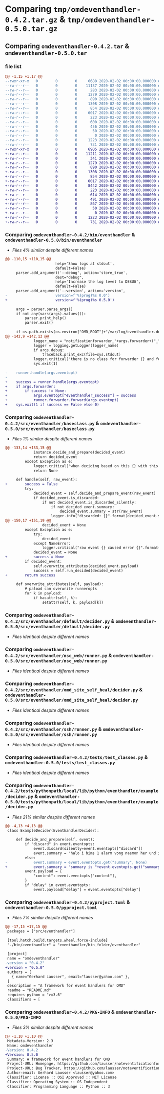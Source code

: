 # Comparing `tmp/omdeventhandler-0.4.2.tar.gz` & `tmp/omdeventhandler-0.5.0.tar.gz`

## Comparing `omdeventhandler-0.4.2.tar` & `omdeventhandler-0.5.0.tar`

### file list

```diff
@@ -1,15 +1,17 @@
--rwxr-xr-x   0        0        0     6688 2020-02-02 00:00:00.000000 omdeventhandler-0.4.2/bin/eventhandler
--rw-r--r--   0        0        0    11137 2020-02-02 00:00:00.000000 omdeventhandler-0.4.2/src/eventhandler/baseclass.py
--rw-r--r--   0        0        0      283 2020-02-02 00:00:00.000000 omdeventhandler-0.4.2/src/eventhandler/bash/runner.py
--rw-r--r--   0        0        0     1279 2020-02-02 00:00:00.000000 omdeventhandler-0.4.2/src/eventhandler/default/decider.py
--rw-r--r--   0        0        0      890 2020-02-02 00:00:00.000000 omdeventhandler-0.4.2/src/eventhandler/nsc_web/runner.py
--rw-r--r--   0        0        0     1308 2020-02-02 00:00:00.000000 omdeventhandler-0.4.2/src/eventhandler/omd_site_self_heal/decider.py
--rw-r--r--   0        0        0      854 2020-02-02 00:00:00.000000 omdeventhandler-0.4.2/src/eventhandler/ssh/runner.py
--rw-r--r--   0        0        0     6017 2020-02-02 00:00:00.000000 omdeventhandler-0.4.2/tests/test_classes.py
--rw-r--r--   0        0        0      223 2020-02-02 00:00:00.000000 omdeventhandler-0.4.2/tests/test_package.py
--rw-r--r--   0        0        0      600 2020-02-02 00:00:00.000000 omdeventhandler-0.4.2/tests/pythonpath/local/lib/python/eventhandler/example/decider.py
--rw-r--r--   0        0        0      456 2020-02-02 00:00:00.000000 omdeventhandler-0.4.2/tests/pythonpath/local/lib/python/eventhandler/example/runner.py
--rw-r--r--   0        0        0       50 2020-02-02 00:00:00.000000 omdeventhandler-0.4.2/.gitignore
--rw-r--r--   0        0        0        0 2020-02-02 00:00:00.000000 omdeventhandler-0.4.2/README.md
--rw-r--r--   0        0        0     1223 2020-02-02 00:00:00.000000 omdeventhandler-0.4.2/pyproject.toml
--rw-r--r--   0        0        0      731 2020-02-02 00:00:00.000000 omdeventhandler-0.4.2/PKG-INFO
+-rwxr-xr-x   0        0        0     6905 2020-02-02 00:00:00.000000 omdeventhandler-0.5.0/bin/eventhandler
+-rw-r--r--   0        0        0    11211 2020-02-02 00:00:00.000000 omdeventhandler-0.5.0/src/eventhandler/baseclass.py
+-rw-r--r--   0        0        0      341 2020-02-02 00:00:00.000000 omdeventhandler-0.5.0/src/eventhandler/bash/runner.py
+-rw-r--r--   0        0        0     1279 2020-02-02 00:00:00.000000 omdeventhandler-0.5.0/src/eventhandler/default/decider.py
+-rw-r--r--   0        0        0      890 2020-02-02 00:00:00.000000 omdeventhandler-0.5.0/src/eventhandler/nsc_web/runner.py
+-rw-r--r--   0        0        0     1308 2020-02-02 00:00:00.000000 omdeventhandler-0.5.0/src/eventhandler/omd_site_self_heal/decider.py
+-rw-r--r--   0        0        0      854 2020-02-02 00:00:00.000000 omdeventhandler-0.5.0/src/eventhandler/ssh/runner.py
+-rw-r--r--   0        0        0     6017 2020-02-02 00:00:00.000000 omdeventhandler-0.5.0/tests/test_classes.py
+-rw-r--r--   0        0        0     8442 2020-02-02 00:00:00.000000 omdeventhandler-0.5.0/tests/test_notify.py
+-rw-r--r--   0        0        0      223 2020-02-02 00:00:00.000000 omdeventhandler-0.5.0/tests/test_package.py
+-rw-r--r--   0        0        0      614 2020-02-02 00:00:00.000000 omdeventhandler-0.5.0/tests/pythonpath/local/lib/python/eventhandler/example/decider.py
+-rw-r--r--   0        0        0      491 2020-02-02 00:00:00.000000 omdeventhandler-0.5.0/tests/pythonpath/local/lib/python/eventhandler/example/runner.py
+-rw-r--r--   0        0        0      867 2020-02-02 00:00:00.000000 omdeventhandler-0.5.0/tests/pythonpath/local/lib/python/notificationforwarder/eventhandler_report/formatter.py
+-rw-r--r--   0        0        0       50 2020-02-02 00:00:00.000000 omdeventhandler-0.5.0/.gitignore
+-rw-r--r--   0        0        0        0 2020-02-02 00:00:00.000000 omdeventhandler-0.5.0/README.md
+-rw-r--r--   0        0        0     1223 2020-02-02 00:00:00.000000 omdeventhandler-0.5.0/pyproject.toml
+-rw-r--r--   0        0        0      731 2020-02-02 00:00:00.000000 omdeventhandler-0.5.0/PKG-INFO
```

### Comparing `omdeventhandler-0.4.2/bin/eventhandler` & `omdeventhandler-0.5.0/bin/eventhandler`

 * *Files 4% similar despite different names*

```diff
@@ -110,15 +110,15 @@
                       help='Show logs at stdout',
                       default=False)
     parser.add_argument('--debug', action='store_true',
                       dest="debug",
                       help='Increase the log level to DEBUG',
                       default=False)
     parser.add_argument('--version', action='version',
-                      version=f'%(prog)%s 0.0')
+                      version=f'%(prog)%s 0.5.0')
 
     args = parser.parse_args()
     if not any(vars(args).values()):
         parser.print_help()
         parser.exit()
 
     if os.path.exists(os.environ["OMD_ROOT"]+"/var/log/eventhandler.debug"):
@@ -142,9 +142,13 @@
             logger_name = "notificationforwarder_"+args.forwarder+("_"+args.forwardertag if args.forwardertag else "")
             logger = logging.getLogger(logger_name)
             if args.debug:
                 traceback.print_exc(file=sys.stdout)
             logger.critical("there is no class for forwarder {} and formatter {}".format(args.forwarder, args.formatter))
             sys.exit(1)
     
-    runner.handle(args.eventopt)
-
+    success = runner.handle(args.eventopt)
+    if args.forwarder:
+        if success != None:
+            args.eventopt["eventhandler_success"] = success
+            runner.forwarder.forward(args.eventopt)
+    sys.exit(1 if success == False else 0)
```

### Comparing `omdeventhandler-0.4.2/src/eventhandler/baseclass.py` & `omdeventhandler-0.5.0/src/eventhandler/baseclass.py`

 * *Files 1% similar despite different names*

```diff
@@ -133,14 +133,15 @@
             instance.decide_and_prepare(decided_event)
             return decided_event
         except Exception as e:
             logger.critical("when deciding based on this {} with this {} there was an error <{}>".format(str(raw_event), instance.__class__.__name__+"@"+instance.__module_file__, str(e)))
             return None
 
     def handle(self, raw_event):
+        success = False
         try:
             decided_event = self.decide_and_prepare_event(raw_event)
             if decided_event.is_discarded:
                 if not decided_event.is_discarded_silently:
                     if not decided_event.summary:
                         decided_event.summary = str(raw_event)
                     logger.info("discarded: {}".format(decided_event.summary))
@@ -150,17 +151,19 @@
                 decided_event = None
         except Exception as e:
             try:
                 decided_event
             except NameError:
                 logger.critical("raw event {} caused error {}".format(str(raw_event), str(e)))
             decided_event = None
+            success = None
         if decided_event:
             self.overwrite_attributes(decided_event.payload)
             success = self.run_decided(decided_event)
+        return success
 
     def overwrite_attributes(self, payload):
         # paload can overwrite runneropts
         for k in payload:
             if hasattr(self, k):
                 setattr(self, k, payload[k])
```

### Comparing `omdeventhandler-0.4.2/src/eventhandler/default/decider.py` & `omdeventhandler-0.5.0/src/eventhandler/default/decider.py`

 * *Files identical despite different names*

### Comparing `omdeventhandler-0.4.2/src/eventhandler/nsc_web/runner.py` & `omdeventhandler-0.5.0/src/eventhandler/nsc_web/runner.py`

 * *Files identical despite different names*

### Comparing `omdeventhandler-0.4.2/src/eventhandler/omd_site_self_heal/decider.py` & `omdeventhandler-0.5.0/src/eventhandler/omd_site_self_heal/decider.py`

 * *Files identical despite different names*

### Comparing `omdeventhandler-0.4.2/src/eventhandler/ssh/runner.py` & `omdeventhandler-0.5.0/src/eventhandler/ssh/runner.py`

 * *Files identical despite different names*

### Comparing `omdeventhandler-0.4.2/tests/test_classes.py` & `omdeventhandler-0.5.0/tests/test_classes.py`

 * *Files identical despite different names*

### Comparing `omdeventhandler-0.4.2/tests/pythonpath/local/lib/python/eventhandler/example/decider.py` & `omdeventhandler-0.5.0/tests/pythonpath/local/lib/python/eventhandler/example/decider.py`

 * *Files 21% similar despite different names*

```diff
@@ -4,13 +4,13 @@
 class ExampleDecider(EventhandlerDecider):
 
     def decide_and_prepare(self, event):
         if "discard" in event.eventopts:
             event.discard(silently=event.eventopts["discard"])
             event.summary = "halo i bims 1 alarm vong naemon her und i schmeis mi weg"
         else:
-            event.summary = event.eventopts.get("summary", None)
+            event.summary = "summary is "+event.eventopts.get("summary", None)
         event.payload = {
             "content": event.eventopts["content"],
         }
         if "delay" in event.eventopts:
             event.payload["delay"] = event.eventopts["delay"]
```

### Comparing `omdeventhandler-0.4.2/pyproject.toml` & `omdeventhandler-0.5.0/pyproject.toml`

 * *Files 7% similar despite different names*

```diff
@@ -17,15 +17,15 @@
 packages = ["src/eventhandler"]
 
 [tool.hatch.build.targets.wheel.force-include]
 "./bin/eventhandler" = "eventhandler/bin_folder/eventhandler"
 
 [project]
 name = "omdeventhandler"
-version = "0.4.2"
+version = "0.5.0"
 authors = [
   { name="Gerhard Lausser", email="lausser@yahoo.com" },
 ]
 description = "A framework for event handlers for OMD"
 readme = "README.md"
 requires-python = ">=3.6"
 classifiers = [
```

### Comparing `omdeventhandler-0.4.2/PKG-INFO` & `omdeventhandler-0.5.0/PKG-INFO`

 * *Files 3% similar despite different names*

```diff
@@ -1,10 +1,10 @@
 Metadata-Version: 2.3
 Name: omdeventhandler
-Version: 0.4.2
+Version: 0.5.0
 Summary: A framework for event handlers for OMD
 Project-URL: Homepage, https://github.com/lausser/noteventificationforhandlerwarder
 Project-URL: Bug Tracker, https://github.com/lausser/noteventificationforhandlerwarder/issues
 Author-email: Gerhard Lausser <lausser@yahoo.com>
 Classifier: License :: OSI Approved :: MIT License
 Classifier: Operating System :: OS Independent
 Classifier: Programming Language :: Python :: 3
```

